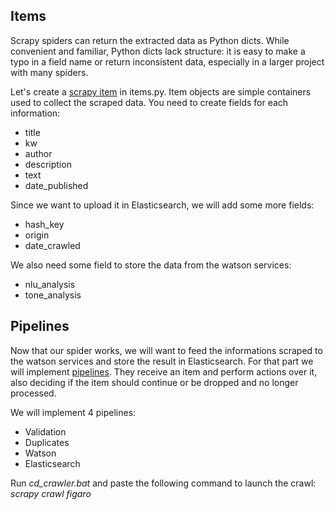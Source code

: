 ## Items
Scrapy spiders can return the extracted data as Python dicts. While convenient and familiar, Python dicts lack structure: it is easy to make a typo in a field name or return inconsistent data, especially in a larger project with many spiders.

Let's create a [scrapy item](https://doc.scrapy.org/en/1.4/topics/items.html) in items.py. Item objects are simple containers used to collect the scraped data.
You need to create fields for each information:
* title
* kw
* author
* description
* text
* date_published

Since we want to upload it in Elasticsearch, we will add some more fields:
* hash_key
* origin
* date_crawled

We also need some field to store the data from the watson services:
* nlu_analysis
* tone_analysis

## Pipelines
Now that our spider works, we will want to feed the informations scraped to the watson services and store the result in Elasticsearch.
For that part we will implement [pipelines](https://doc.scrapy.org/en/1.4/topics/item-pipeline.html). They receive an item and perform actions over it, also deciding if the item should continue or be dropped and no longer processed.

We will implement 4 pipelines:
* Validation
* Duplicates
* Watson
* Elasticsearch

Run _cd_crawler.bat_ and paste the following command to launch the crawl:  
_scrapy crawl figaro_
